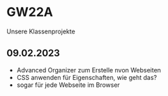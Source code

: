# GW22A
Unsere Klassenprojekte

## 09.02.2023
- Advanced Organizer zum Erstelle nvon Webseiten
- CSS anwenden für Eigenschaften, wie geht das? 
- sogar für jede Webseite im Browser
